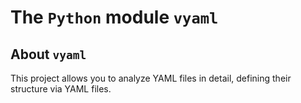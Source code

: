 The `Python` module `vyaml`
===========================

About `vyaml`
-------------

This project allows you to analyze YAML files in detail, defining their structure via YAML files.
